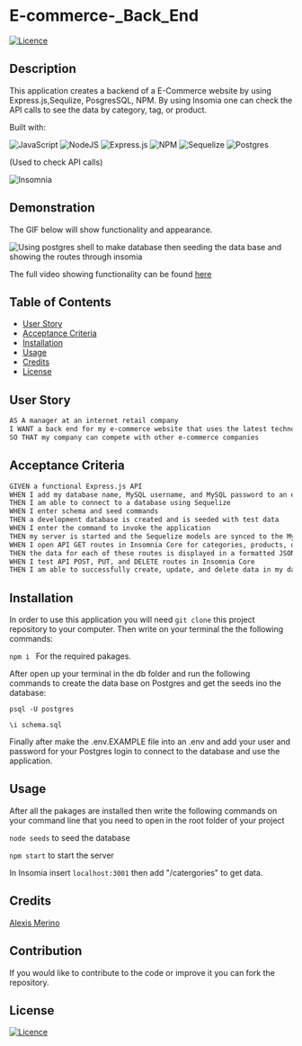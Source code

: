 # E-commerce-_Back_End
[![Licence](https://img.shields.io/github/license/Ileriayo/markdown-badges?style=for-the-badge)](./LICENSE)


  ## Description

  This application creates a backend of a E-Commerce website by using Express.js,Sequlize, PosgresSQL, NPM. By using Insomia one can check the API calls to see the data by category, tag, or product.

  Built with:

 ![JavaScript](https://img.shields.io/badge/javascript-%23323330.svg?style=for-the-badge&logo=javascript&logoColor=%23F7DF1E)
 ![NodeJS](https://img.shields.io/badge/node.js-6DA55F?style=for-the-badge&logo=node.js&logoColor=white)
 ![Express.js](https://img.shields.io/badge/express.js-%23404d59.svg?style=for-the-badge&logo=express&logoColor=%2361DAFB)
 ![NPM](https://img.shields.io/badge/NPM-%23CB3837.svg?style=for-the-badge&logo=npm&logoColor=white)
 ![Sequelize](https://img.shields.io/badge/Sequelize-52B0E7?style=for-the-badge&logo=Sequelize&logoColor=white)
 ![Postgres](https://img.shields.io/badge/postgres-%23316192.svg?style=for-the-badge&logo=postgresql&logoColor=white)

 (Used to check API calls)

 ![Insomnia](https://img.shields.io/badge/Insomnia-black?style=for-the-badge&logo=insomnia&logoColor=5849BE)
 
  ## Demonstration

  The GIF below will show functionality and appearance.

  ![Using postgres shell to make database then seeding the data base and showing the routes through insomia](./assets/e-commerce.gif)

  The full video showing functionality can be found [here](https://youtu.be/0cK92ZaJNEI)

  ## Table of Contents
  - [User Story](#user-story)
  - [Acceptance Criteria](#acceptance-criteria)
  - [Installation](#installation)
  - [Usage](#usage)
  - [Credits](#credits)
  - [License](#license)

  ## User Story

```md
AS A manager at an internet retail company
I WANT a back end for my e-commerce website that uses the latest technologies
SO THAT my company can compete with other e-commerce companies
```

## Acceptance Criteria

```md
GIVEN a functional Express.js API
WHEN I add my database name, MySQL username, and MySQL password to an environment variable file
THEN I am able to connect to a database using Sequelize
WHEN I enter schema and seed commands
THEN a development database is created and is seeded with test data
WHEN I enter the command to invoke the application
THEN my server is started and the Sequelize models are synced to the MySQL database
WHEN I open API GET routes in Insomnia Core for categories, products, or tags
THEN the data for each of these routes is displayed in a formatted JSON
WHEN I test API POST, PUT, and DELETE routes in Insomnia Core
THEN I am able to successfully create, update, and delete data in my database
```

  ## Installation

  In order to use this application you will need `git clone` this project repository to your computer. Then write on your terminal the the following commands:

  `npm i ` For the required pakages.

  After open up your terminal in the db folder and run the following commands to create the data base on Postgres and get the seeds ino the database:

  `psql -U postgres`

  `\i schema.sql`

  Finally after make the .env.EXAMPLE file into an .env and add your user and password for your Postgres login to connect to the database and use the application.

  
  ## Usage

  After all the pakages are installed then write the following commands on your command line that you need to open in the root folder of your project

  `node seeds` to seed the database

  `npm start` to start the server

  In Insomia insert `localhost:3001` then add "/catergories" to get data.
  
  ## Credits

  [Alexis Merino](https://github.com/AlexM745) 
  

  ## Contribution
  
  If you would like to contribute to the code or improve it you can fork the repository.
  
  ## License 
  
  [![Licence](https://img.shields.io/github/license/Ileriayo/markdown-badges?style=for-the-badge)](./LICENSE)

